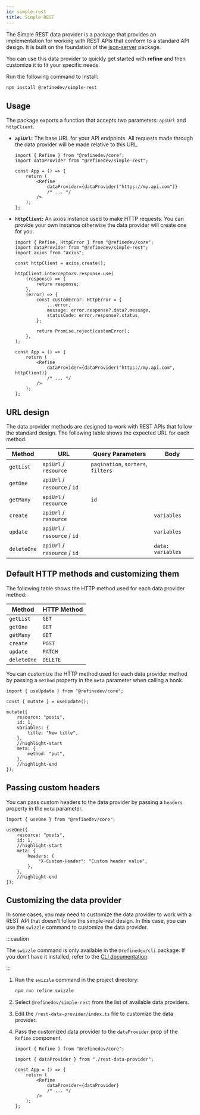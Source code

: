 ```yaml
---
id: simple-rest
title: Simple REST
---
```


The Simple REST data provider is a package that provides an implementation for working with REST APIs that conform to a standard API design. It is built on the foundation of the [json-server](https://github.com/typicode/json-server) package.

You can use this data provider to quickly get started with **refine** and then customize it to fit your specific needs.

Run the following command to install:

```bash
npm install @refinedev/simple-rest
```

## Usage

The package exports a function that accepts two parameters: `apiUrl` and `httpClient`.

-   **`apiUrl`:** The base URL for your API endpoints. All requests made through the data provider will be made relative to this URL.

    ```tsx
    import { Refine } from "@refinedev/core";
    import dataProvider from "@refinedev/simple-rest";

    const App = () => {
        return (
            <Refine
                dataProvider={dataProvider("https://my.api.com")}
                /* ... */
            />
        );
    };
    ```

-   **`httpClient`:** An axios instance used to make HTTP requests. You can provide your own instance otherwise the data provider will create one for you.

    ```tsx
    import { Refine, HttpError } from "@refinedev/core";
    import dataProvider from "@refinedev/simple-rest";
    import axios from "axios";

    const httpClient = axios.create();

    httpClient.interceptors.response.use(
        (response) => {
            return response;
        },
        (error) => {
            const customError: HttpError = {
                ...error,
                message: error.response?.data?.message,
                statusCode: error.response?.status,
            };

            return Promise.reject(customError);
        },
    );

    const App = () => {
        return (
            <Refine
                dataProvider={dataProvider("https://my.api.com", httpClient)}
                /* ... */
            />
        );
    };
    ```

## URL design

The data provider methods are designed to work with REST APIs that follow the standard design. The following table shows the expected URL for each method:

| Method      | URL                          | Query Parameters                   | Body              |
| ----------- | ---------------------------- | ---------------------------------- | ----------------- |
| `getList`   | `apiUrl` / `resource`        | `pagination`, `sorters`, `filters` |                   |
| `getOne`    | `apiUrl` / `resource` / `id` |                                    |                   |
| `getMany`   | `apiUrl` / `resource`        | `id`                               |                   |
| `create`    | `apiUrl` / `resource`        |                                    | `variables`       |
| `update`    | `apiUrl` / `resource` / `id` |                                    | `variables`       |
| `deleteOne` | `apiUrl` / `resource` / `id` |                                    | `data: variables` |

## Default HTTP methods and customizing them

The following table shows the HTTP method used for each data provider method:

| Method      | HTTP Method |
| ----------- | ----------- |
| `getList`   | `GET`       |
| `getOne`    | `GET`       |
| `getMany`   | `GET`       |
| `create`    | `POST`      |
| `update`    | `PATCH`     |
| `deleteOne` | `DELETE`    |

You can customize the HTTP method used for each data provider method by passing a `method` property in the `meta` parameter when calling a hook.

```tsx
import { useUpdate } from "@refinedev/core";

const { mutate } = useUpdate();

mutate({
    resource: "posts",
    id: 1,
    variables: {
        title: "New title",
    },
    //highlight-start
    meta: {
        method: "put",
    },
    //highlight-end
});
```

## Passing custom headers

You can pass custom headers to the data provider by passing a `headers` property in the `meta` parameter.

```tsx
import { useOne } from "@refinedev/core";

useOne({
    resource: "posts",
    id: 1,
    //highlight-start
    meta: {
        headers: {
            "X-Custom-Header": "Custom header value",
        },
    },
    //highlight-end
});
```

## Customizing the data provider

In some cases, you may need to customize the data provider to work with a REST API that doesn't follow the simple-rest design. In this case, you can use the `swizzle` command to customize the data provider.

:::caution

The `swizzle` command is only available in the `@refinedev/cli` package. If you don't have it installed, refer to the [CLI documentation](/docs/packages/documentation/cli/).

:::

1. Run the `swizzle` command in the project directory:

    ```bash
    npm run refine swizzle
    ```

2. Select `@refinedev/simple-rest` from the list of available data providers.

3. Edit the `/rest-data-provider/index.ts` file to customize the data provider.

4. Pass the customized data provider to the `dataProvider` prop of the `Refine` component.

    ```tsx
    import { Refine } from "@refinedev/core";

    import { dataProvider } from "./rest-data-provider";

    const App = () => {
        return (
            <Refine
                dataProvider={dataProvider}
                /* ... */
            />
        );
    };
    ```
